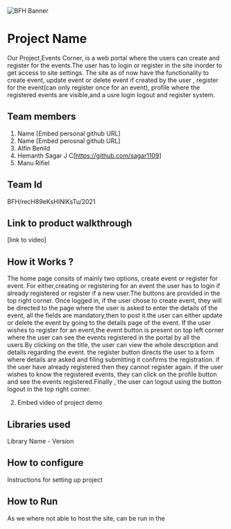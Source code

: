 ![BFH Banner](https://trello-attachments.s3.amazonaws.com/542e9c6316504d5797afbfb9/542e9c6316504d5797afbfc1/39dee8d993841943b5723510ce663233/Frame_19.png)
# Project Name
Our Project,Events Corner, is a web portal where the users can create and register for the events.The user has to login or register in the site inorder to get access to site settings. The site as of now have the functionality to create event, update event or delete event if created by the user , register for the event(can only register once for an event), profile where the registered events are visible,and a usre login logout and register system.  
## Team members
1. Name [Embed personal github URL]
2. Name [Embed perosnal github URL]
1. Alfin Benild
2. Hemanth Sagar J C[https://github.com/sagar1109]
3. Manu Rifiel 
## Team Id
BFH/recH89eKsHINlKsTu/2021
## Link to product walkthrough
[link to video]
## How it Works ?
The home page consits of mainly two options, create event or register for event. For either,creating or registering for an event the user has to login if already registered or register if a new user.The buttons are provided in the top right corner. Once logged in, if the user chose to create event, they will be directed to the page where the user is asked to enter the details of the event, all the fields are mandatory,then to post it.the user can either update or delete the event by going to the details page of the event. If the user wishes to register for an event,the event button is present on top left corner where the user can see the events registered in the portal by all the users.By clicking on the title, the user can view the whole description and details regarding the event. the register button directs the user to a form where details are asked and filing submitting it confirms the registration. if the user have already registered then they cannot register again. if the user wishes to know the registered events, they can click on the profile button and see the events registered.Finally , the user can logout using the button logout in the top right corner. 

2. Embed video of project demo
## Libraries used
Library Name - Version
## How to configure
Instructions for setting up project
## How to Run
As we where not able to host the site, can be run in the 
